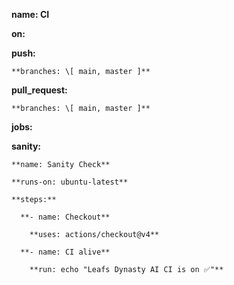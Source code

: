 **name: CI**



**on:**

  **push:**

    **branches: \[ main, master ]**

  **pull\_request:**

    **branches: \[ main, master ]**



**jobs:**

  **sanity:**

    **name: Sanity Check**

    **runs-on: ubuntu-latest**

    **steps:**

      **- name: Checkout**

        **uses: actions/checkout@v4**

      **- name: CI alive**

        **run: echo "Leafs Dynasty AI CI is on ✅"**



